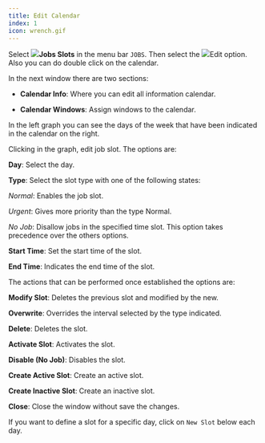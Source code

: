 ```yaml
---
title: Edit Calendar
index: 1
icon: wrench.gif
---
```

Select <img src="/static/images/icons/slot.png" />**Jobs Slots** in the menu
bar `JOBS`. Then select the <img src="/static/images/icons/edit.gif" />Edit
option. Also you can do double click on the calendar.

In the next window there are two sections:

- **Calendar Info**: Where you can edit all information calendar.

- **Calendar Windows**: Assign windows to the calendar.

In the left graph you can see the days of the week that have been indicated in the calendar on the right.

Clicking in the graph, edit job slot. The options are:

**Day**: Select the day.

**Type**: Select the slot type with one of the following states:

*Normal*: Enables the job slot.

*Urgent*: Gives more priority than the type Normal.

*No Job*: Disallow jobs in the specified time slot. This option takes precedence over the others options.

**Start Time**: Set the start time of the slot.

**End Time**: Indicates the end time of the slot.

The actions that can be performed once established the options are:

**Modify Slot**: Deletes the previous slot and modified by the new.

**Overwrite**: Overrides the interval selected by the type indicated.

**Delete**: Deletes the slot.

**Activate Slot**: Activates the slot.

**Disable (No Job)**: Disables the slot.

**Create Active Slot**: Create an active slot.

**Create Inactive Slot**: Create an inactive slot.

**Close**: Close the window without save the changes.

If you want to define a slot for a specific day, click on `New Slot` below each day.

